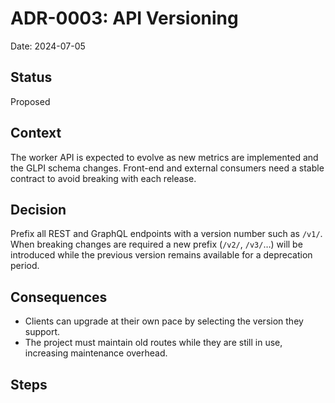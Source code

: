 # ADR-0003: API Versioning

Date: 2024-07-05

## Status

Proposed

## Context

The worker API is expected to evolve as new metrics are implemented and the GLPI
schema changes.  Front-end and external consumers need a stable contract to
avoid breaking with each release.

## Decision

Prefix all REST and GraphQL endpoints with a version number such as `/v1/`.
When breaking changes are required a new prefix (`/v2/`, `/v3/`…) will be
introduced while the previous version remains available for a deprecation
period.

## Consequences

* Clients can upgrade at their own pace by selecting the version they support.
* The project must maintain old routes while they are still in use, increasing
  maintenance overhead.

## Steps
